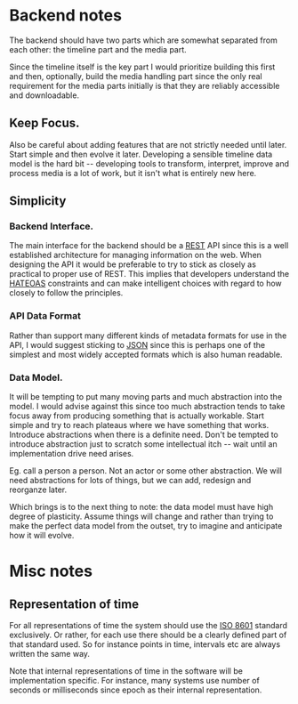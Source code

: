 # Backend notes

The backend should have two parts which are somewhat separated from
each other: the timeline part and the media part.

Since the timeline itself is the key part I would prioritize building
this first and then, optionally, build the media handling part since
the only real requirement for the media parts initially is that they
are reliably accessible and downloadable.

## Keep Focus.

Also be careful about adding features that are not strictly needed
until later.  Start simple and then evolve it later.  Developing a
sensible timeline data model is the hard bit -- developing tools to
transform, interpret, improve and process media is a lot of work, but
it isn't what is entirely new here.

## Simplicity

### Backend Interface.

The main interface for the backend should be a
[REST](https://en.wikipedia.org/wiki/Representational_state_transfer)
API since this is a well established architecture for managing
information on the web.  When designing the API it would be preferable
to try to stick as closely as practical to proper use of REST.  This
implies that developers understand the
[HATEOAS](https://en.wikipedia.org/wiki/HATEOAS) constraints and can
make intelligent choices with regard to how closely to follow the
principles.

### API Data Format

Rather than support many different kinds of metadata formats for use
in the API, I would suggest sticking to
[JSON](https://en.wikipedia.org/wiki/JSON) since this is perhaps one
of the simplest and most widely accepted formats which is also human
readable.

### Data Model.

It will be tempting to put many moving parts and much abstraction into
the model.  I would advise against this since too much abstraction
tends to take focus away from producing something that is actually
workable.  Start simple and try to reach plateaus where we have
something that works. Introduce abstractions when there is a definite
need.  Don't be tempted to introduce abstraction just to scratch some
intellectual itch -- wait until an implementation drive need arises.

Eg. call a person a person.  Not an actor or some other abstraction.
We will need abstractions for lots of things, but we can add, redesign
and reorganze later.

Which brings is to the next thing to note:  the data model must have
high degree of plasticity.  Assume things will change and rather than
trying to make the perfect data model from the outset, try to imagine
and anticipate how it will evolve.

# Misc notes

## Representation of time

For all representations of time the system should use the
[ISO 8601](https://en.wikipedia.org/wiki/ISO_8601) standard
exclusively.  Or rather, for each use there should be a clearly
defined part of that standard used.  So for instance points in time,
intervals etc are always written the same way.

Note that internal representations of time in the software will be
implementation specific.  For instance, many systems use number of
seconds or milliseconds since epoch as their internal representation.

